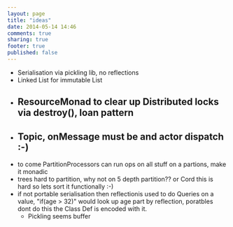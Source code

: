 ```yaml
---
layout: page
title: "ideas"
date: 2014-05-14 14:46
comments: true
sharing: true
footer: true
published: false
---
```

+ Serialisation via pickling lib, no reflections
+ Linked List for immutable List
+ ResourceMonad to clear up Distributed locks via destroy(), loan pattern
  - 
+ Topic, onMessage must be and actor dispatch :-)
  -
+ to come PartitionProcessors can run ops on all stuff on a partions, make it monadic
+ trees hard to partition, why not on 5 depth partition?? or Cord  this is hard so lets sort it functionally :-) 
+ if not portable serialisation then reflectionis used to do Queries on a value, "if(age > 32)" would look up age part by reflection, poratbles dont do this the Class Def is encoded with it.
  - Pickling seems buffer

